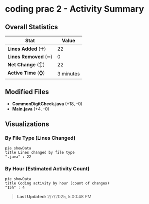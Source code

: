 # coding prac 2 - Activity Summary 

## Overall Statistics

| Stat                   | Value                                                             |
| ---------------------- | ----------------------------------------------------------------- |
| **Lines Added** (➕)   | 22                                          |
| **Lines Removed** (➖) | 0                                        |
| **Net Change** (↕)    | 22                |
| **Active Time** (⌚)   | 3 minutes |


## Modified Files
- **CommonDigitCheck.java** (+18, -0)
- **Main.java** (+4, -0)

## Visualizations

### By File Type (Lines Changed)

```mermaid
pie showData
title Lines changed by file type
".java" : 22
```

### By Hour (Estimated Activity Count)

```mermaid
pie showData
title Coding activity by hour (count of changes)
"15h" : 4
```


> **Last Updated:** 2/7/2025, 5:00:48 PM